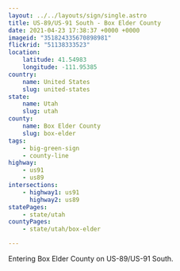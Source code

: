 ```yaml
---
layout: ../../layouts/sign/single.astro
title: US-89/US-91 South - Box Elder County
date: 2021-04-23 17:38:37 +0000 +0000
imageid: "351824335670898981"
flickrid: "51138333523"
location:
    latitude: 41.54983
    longitude: -111.95385
country:
    name: United States
    slug: united-states
state:
    name: Utah
    slug: utah
county:
    name: Box Elder County
    slug: box-elder
tags:
    - big-green-sign
    - county-line
highway:
    - us91
    - us89
intersections:
    - highway1: us91
      highway2: us89
statePages:
    - state/utah
countyPages:
    - state/utah/box-elder

---
```

Entering Box Elder County on US-89/US-91 South.